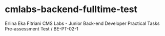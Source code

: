 # cmlabs-backend-fulltime-test
Erlina Eka Fitriani
CMS Labs - Junior Back-end Developer Practical Tasks Pre-assessment Test / BE-PT-02-1

